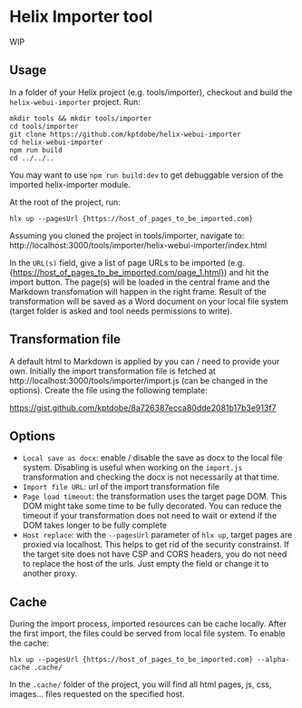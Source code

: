 # Helix Importer tool

WIP

## Usage

In a folder of your Helix project (e.g. tools/importer), checkout and build the `helix-webui-importer` project. Run: 

```
mkdir tools && mkdir tools/importer
cd tools/importer
git clone https://github.com/kptdobe/helix-webui-importer
cd helix-webui-importer
npm run build
cd ../../..
```

You may want to use `npm run build:dev` to get debuggable version of the imported helix-importer module.

At the root of the project, run:

```
hlx up --pagesUrl {https://host_of_pages_to_be_imported.com}
```

Assuming you cloned the project in tools/importer, navigate to: http://localhost:3000/tools/importer/helix-webui-importer/index.html

In the `URL(s)` field, give a list of page URLs to be imported (e.g. {https://host_of_pages_to_be_imported.com/page_1.html}) and hit the import button. The page(s) will be loaded in the central frame and the Markdown transfomation will happen in the right frame. Result of the transformation will be saved as a Word document on your local file system (target folder is asked and tool needs permissions to write).

## Transformation file

A default html to Markdown is applied by you can / need to provide your own. Initially the import transformation file is fetched at http://localhost:3000/tools/importer/import.js (can be changed in the options). Create the file using the following template:

https://gist.github.com/kptdobe/8a726387ecca80dde2081b17b3e913f7

## Options

- `Local save as docx`: enable / disable the save as docx to the local file system. Disabling is useful when working on the `import.js` transformation and checking the docx is not necessarily at that time.
- `Import file URL`: url of the import transformation file
- `Page load timeout`: the transformation uses the target page DOM. This DOM might take some time to be fully decorated. You can reduce the timeout if your transformation does not need to wait or extend if the DOM takes longer to be fully complete
- `Host replace`: with the `--pagesUrl` parameter of `hlx up`, target pages are proxied via localhost. This helps to get rid of the security constrainst. If the target site does not have CSP and CORS headers, you do not need to replace the host of the urls. Just empty the field or change it to another proxy.

## Cache

During the import process, imported resources can be cache locally. After the first import, the files could be served from local file system. To enable the cache:

```
hlx up --pagesUrl {https://host_of_pages_to_be_imported.com} --alpha-cache .cache/
```

In the `.cache/` folder of the project, you will find all html pages, js, css, images... files requested on the specified host.